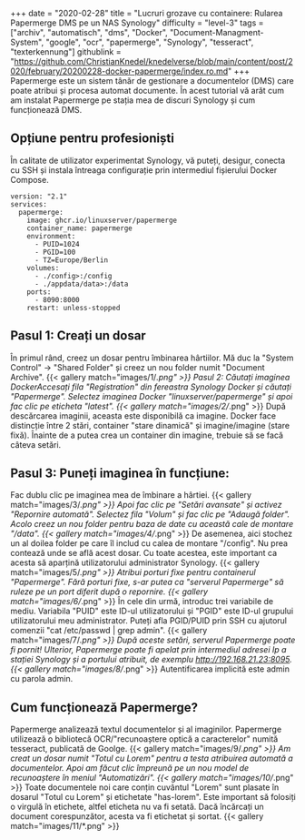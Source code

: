 +++
date = "2020-02-28"
title = "Lucruri grozave cu containere: Rularea Papermerge DMS pe un NAS Synology"
difficulty = "level-3"
tags = ["archiv", "automatisch", "dms", "Docker", "Document-Managment-System", "google", "ocr", "papermerge", "Synology", "tesseract", "texterkennung"]
githublink = "https://github.com/ChristianKnedel/knedelverse/blob/main/content/post/2020/february/20200228-docker-papermerge/index.ro.md"
+++
Papermerge este un sistem tânăr de gestionare a documentelor (DMS) care poate atribui și procesa automat documente. În acest tutorial vă arăt cum am instalat Papermerge pe stația mea de discuri Synology și cum funcționează DMS.
## Opțiune pentru profesioniști
În calitate de utilizator experimentat Synology, vă puteți, desigur, conecta cu SSH și instala întreaga configurație prin intermediul fișierului Docker Compose.
```
version: "2.1"
services:
  papermerge:
    image: ghcr.io/linuxserver/papermerge
    container_name: papermerge
    environment:
      - PUID=1024
      - PGID=100
      - TZ=Europe/Berlin
    volumes:
      - ./config>:/config
      - ./appdata/data>:/data
    ports:
      - 8090:8000
    restart: unless-stopped

```

## Pasul 1: Creați un dosar
În primul rând, creez un dosar pentru îmbinarea hârtiilor. Mă duc la "System Control" -> "Shared Folder" și creez un nou folder numit "Document Archive".
{{< gallery match="images/1/*.png" >}}
Pasul 2: Căutați imaginea DockerAccesați fila "Registration" din fereastra Synology Docker și căutați "Papermerge". Selectez imaginea Docker "linuxserver/papermerge" și apoi fac clic pe eticheta "latest".
{{< gallery match="images/2/*.png" >}}
După descărcarea imaginii, aceasta este disponibilă ca imagine. Docker face distincție între 2 stări, container "stare dinamică" și imagine/imagine (stare fixă). Înainte de a putea crea un container din imagine, trebuie să se facă câteva setări.
## Pasul 3: Puneți imaginea în funcțiune:
Fac dublu clic pe imaginea mea de îmbinare a hârtiei.
{{< gallery match="images/3/*.png" >}}
Apoi fac clic pe "Setări avansate" și activez "Repornire automată". Selectez fila "Volum" și fac clic pe "Adaugă folder". Acolo creez un nou folder pentru baza de date cu această cale de montare "/data".
{{< gallery match="images/4/*.png" >}}
De asemenea, aici stochez un al doilea folder pe care îl includ cu calea de montare "/config". Nu prea contează unde se află acest dosar. Cu toate acestea, este important ca acesta să aparțină utilizatorului administrator Synology.
{{< gallery match="images/5/*.png" >}}
Atribui porturi fixe pentru containerul "Papermerge". Fără porturi fixe, s-ar putea ca "serverul Papermerge" să ruleze pe un port diferit după o repornire.
{{< gallery match="images/6/*.png" >}}
În cele din urmă, introduc trei variabile de mediu. Variabila "PUID" este ID-ul utilizatorului și "PGID" este ID-ul grupului utilizatorului meu administrator. Puteți afla PGID/PUID prin SSH cu ajutorul comenzii "cat /etc/passwd | grep admin".
{{< gallery match="images/7/*.png" >}}
După aceste setări, serverul Papermerge poate fi pornit! Ulterior, Papermerge poate fi apelat prin intermediul adresei Ip a stației Synology și a portului atribuit, de exemplu http://192.168.21.23:8095.
{{< gallery match="images/8/*.png" >}}
Autentificarea implicită este admin cu parola admin.
## Cum funcționează Papermerge?
Papermerge analizează textul documentelor și al imaginilor. Papermerge utilizează o bibliotecă OCR/"recunoaștere optică a caracterelor" numită tesseract, publicată de Goolge.
{{< gallery match="images/9/*.png" >}}
Am creat un dosar numit "Totul cu Lorem" pentru a testa atribuirea automată a documentelor. Apoi am făcut clic împreună pe un nou model de recunoaștere în meniul "Automatizări".
{{< gallery match="images/10/*.png" >}}
Toate documentele noi care conțin cuvântul "Lorem" sunt plasate în dosarul "Totul cu Lorem" și etichetate "has-lorem". Este important să folosiți o virgulă în etichete, altfel eticheta nu va fi setată. Dacă încărcați un document corespunzător, acesta va fi etichetat și sortat.
{{< gallery match="images/11/*.png" >}}